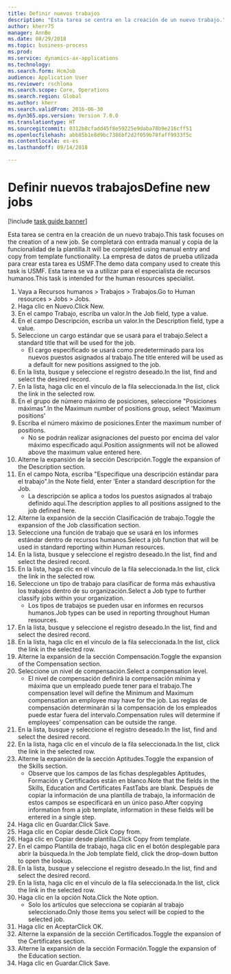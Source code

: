 ```yaml
--- 
title: Definir nuevos trabajos
description: "Esta tarea se centra en la creación de un nuevo trabajo."
author: kherr75
manager: AnnBe
ms.date: 08/29/2018
ms.topic: business-process
ms.prod: 
ms.service: dynamics-ax-applications
ms.technology: 
ms.search.form: HcmJob
audience: Application User
ms.reviewer: rschloma
ms.search.scope: Core, Operations
ms.search.region: Global
ms.author: kherr
ms.search.validFrom: 2016-06-30
ms.dyn365.ops.version: Version 7.0.0
ms.translationtype: HT
ms.sourcegitcommit: 0312b8cfadd45f8e59225e9daba78b9e216cff51
ms.openlocfilehash: abb85b1e8d9bc7386bf2d2f059b78faff9933f5c
ms.contentlocale: es-es
ms.lasthandoff: 09/14/2018

---
```

# <a name="define-new-jobs"></a><span data-ttu-id="8ec5f-103">Definir nuevos trabajos</span><span class="sxs-lookup"><span data-stu-id="8ec5f-103">Define new jobs</span></span>

[!include [task guide banner](../../includes/task-guide-banner.md)]

<span data-ttu-id="8ec5f-104">Esta tarea se centra en la creación de un nuevo trabajo.</span><span class="sxs-lookup"><span data-stu-id="8ec5f-104">This task focuses on the creation of a new job.</span></span> <span data-ttu-id="8ec5f-105">Se completará con entrada manual y copia de la funcionalidad de la plantilla.</span><span class="sxs-lookup"><span data-stu-id="8ec5f-105">It will be completed using manual entry and copy from template functionality.</span></span> <span data-ttu-id="8ec5f-106">La empresa de datos de prueba utilizada para crear esta tarea es USMF.</span><span class="sxs-lookup"><span data-stu-id="8ec5f-106">The demo data company used to create this task is USMF.</span></span> <span data-ttu-id="8ec5f-107">Esta tarea se va a utilizar para el especialista de recursos humanos.</span><span class="sxs-lookup"><span data-stu-id="8ec5f-107">This task is intended for the human resources specialist.</span></span>

1. <span data-ttu-id="8ec5f-108">Vaya a Recursos humanos > Trabajos > Trabajos.</span><span class="sxs-lookup"><span data-stu-id="8ec5f-108">Go to Human resources > Jobs > Jobs.</span></span>
2. <span data-ttu-id="8ec5f-109">Haga clic en Nuevo.</span><span class="sxs-lookup"><span data-stu-id="8ec5f-109">Click New.</span></span>
3. <span data-ttu-id="8ec5f-110">En el campo Trabajo, escriba un valor.</span><span class="sxs-lookup"><span data-stu-id="8ec5f-110">In the Job field, type a value.</span></span>
4. <span data-ttu-id="8ec5f-111">En el campo Descripción, escriba un valor.</span><span class="sxs-lookup"><span data-stu-id="8ec5f-111">In the Description field, type a value.</span></span>
5. <span data-ttu-id="8ec5f-112">Seleccione un cargo estándar que se usará para el trabajo.</span><span class="sxs-lookup"><span data-stu-id="8ec5f-112">Select a standard title that will be used for the job.</span></span> 
    * <span data-ttu-id="8ec5f-113">El cargo especificado se usará como predeterminado para los nuevos puestos asignados al trabajo.</span><span class="sxs-lookup"><span data-stu-id="8ec5f-113">The title entered will be used as a default for new positions assigned to the job.</span></span>  
6. <span data-ttu-id="8ec5f-114">En la lista, busque y seleccione el registro deseado.</span><span class="sxs-lookup"><span data-stu-id="8ec5f-114">In the list, find and select the desired record.</span></span>
7. <span data-ttu-id="8ec5f-115">En la lista, haga clic en el vínculo de la fila seleccionada.</span><span class="sxs-lookup"><span data-stu-id="8ec5f-115">In the list, click the link in the selected row.</span></span>
8. <span data-ttu-id="8ec5f-116">En el grupo de número máximo de posiciones, seleccione "Posiciones máximas".</span><span class="sxs-lookup"><span data-stu-id="8ec5f-116">In the Maximum number of positions group, select 'Maximum positions'</span></span>
9. <span data-ttu-id="8ec5f-117">Escriba el número máximo de posiciones.</span><span class="sxs-lookup"><span data-stu-id="8ec5f-117">Enter the maximum number of positions.</span></span> 
    * <span data-ttu-id="8ec5f-118">No se podrán realizar asignaciones del puesto por encima del valor máximo especificado aquí.</span><span class="sxs-lookup"><span data-stu-id="8ec5f-118">Position assignments will not be allowed above the maximum value entered here.</span></span>  
10. <span data-ttu-id="8ec5f-119">Alterne la expansión de la sección Descripción.</span><span class="sxs-lookup"><span data-stu-id="8ec5f-119">Toggle the expansion of the Description section.</span></span>
11. <span data-ttu-id="8ec5f-120">En el campo Nota, escriba "Especifique una descripción estándar para el trabajo".</span><span class="sxs-lookup"><span data-stu-id="8ec5f-120">In the Note field, enter 'Enter a standard description for the Job.</span></span>
    * <span data-ttu-id="8ec5f-121">La descripción se aplica a todos los puestos asignados al trabajo definido aquí.</span><span class="sxs-lookup"><span data-stu-id="8ec5f-121">The description applies to all positions assigned to the job defined here.</span></span>  
12. <span data-ttu-id="8ec5f-122">Alterne la expansión de la sección Clasificación de trabajo.</span><span class="sxs-lookup"><span data-stu-id="8ec5f-122">Toggle the expansion of the Job classification section.</span></span>
13. <span data-ttu-id="8ec5f-123">Seleccione una función de trabajo que se usará en los informes estándar dentro de recursos humanos.</span><span class="sxs-lookup"><span data-stu-id="8ec5f-123">Select a job function that will be used in standard reporting within Human resources.</span></span>
14. <span data-ttu-id="8ec5f-124">En la lista, busque y seleccione el registro deseado.</span><span class="sxs-lookup"><span data-stu-id="8ec5f-124">In the list, find and select the desired record.</span></span>
15. <span data-ttu-id="8ec5f-125">En la lista, haga clic en el vínculo de la fila seleccionada.</span><span class="sxs-lookup"><span data-stu-id="8ec5f-125">In the list, click the link in the selected row.</span></span>
16. <span data-ttu-id="8ec5f-126">Seleccione un tipo de trabajo para clasificar de forma más exhaustiva los trabajos dentro de su organización.</span><span class="sxs-lookup"><span data-stu-id="8ec5f-126">Select a Job type to further classify jobs within your organization.</span></span> 
    * <span data-ttu-id="8ec5f-127">Los tipos de trabajos se pueden usar en informes en recursos humanos.</span><span class="sxs-lookup"><span data-stu-id="8ec5f-127">Job types can be used in reporting throughout Human resources.</span></span>  
17. <span data-ttu-id="8ec5f-128">En la lista, busque y seleccione el registro deseado.</span><span class="sxs-lookup"><span data-stu-id="8ec5f-128">In the list, find and select the desired record.</span></span>
18. <span data-ttu-id="8ec5f-129">En la lista, haga clic en el vínculo de la fila seleccionada.</span><span class="sxs-lookup"><span data-stu-id="8ec5f-129">In the list, click the link in the selected row.</span></span>
19. <span data-ttu-id="8ec5f-130">Alterne la expansión de la sección Compensación.</span><span class="sxs-lookup"><span data-stu-id="8ec5f-130">Toggle the expansion of the Compensation section.</span></span>
20. <span data-ttu-id="8ec5f-131">Seleccione un nivel de compensación.</span><span class="sxs-lookup"><span data-stu-id="8ec5f-131">Select a compensation level.</span></span>
    * <span data-ttu-id="8ec5f-132">El nivel de compensación definirá la compensación mínima y máxima que un empleado puede tener para el trabajo.</span><span class="sxs-lookup"><span data-stu-id="8ec5f-132">The compensation level will define the Minimum and Maximum compensation an employee may have for the job.</span></span> <span data-ttu-id="8ec5f-133">Las reglas de compensación determinarán si la compensación de los empleados puede estar fuera del intervalo.</span><span class="sxs-lookup"><span data-stu-id="8ec5f-133">Compensation rules will determine if employees' compensation can be outside the range.</span></span>  
21. <span data-ttu-id="8ec5f-134">En la lista, busque y seleccione el registro deseado.</span><span class="sxs-lookup"><span data-stu-id="8ec5f-134">In the list, find and select the desired record.</span></span>
22. <span data-ttu-id="8ec5f-135">En la lista, haga clic en el vínculo de la fila seleccionada.</span><span class="sxs-lookup"><span data-stu-id="8ec5f-135">In the list, click the link in the selected row.</span></span>
23. <span data-ttu-id="8ec5f-136">Alterne la expansión de la sección Aptitudes.</span><span class="sxs-lookup"><span data-stu-id="8ec5f-136">Toggle the expansion of the Skills section.</span></span>
    * <span data-ttu-id="8ec5f-137">Observe que los campos de las fichas desplegables Aptitudes, Formación y Certificados están en blanco.</span><span class="sxs-lookup"><span data-stu-id="8ec5f-137">Note that the fields in the Skills, Education and Certificates FastTabs are blank.</span></span> <span data-ttu-id="8ec5f-138">Después de copiar la información de una plantilla de trabajo, la información de estos campos se especificará en un único paso.</span><span class="sxs-lookup"><span data-stu-id="8ec5f-138">After copying information from a job template, information in these fields will be entered in a single step.</span></span>   
24. <span data-ttu-id="8ec5f-139">Haga clic en Guardar.</span><span class="sxs-lookup"><span data-stu-id="8ec5f-139">Click Save.</span></span>
25. <span data-ttu-id="8ec5f-140">Haga clic en Copiar desde.</span><span class="sxs-lookup"><span data-stu-id="8ec5f-140">Click Copy from.</span></span>
26. <span data-ttu-id="8ec5f-141">Haga clic en Copiar desde plantilla.</span><span class="sxs-lookup"><span data-stu-id="8ec5f-141">Click Copy from template.</span></span>
27. <span data-ttu-id="8ec5f-142">En el campo Plantilla de trabajo, haga clic en el botón desplegable para abrir la búsqueda.</span><span class="sxs-lookup"><span data-stu-id="8ec5f-142">In the Job template field, click the drop-down button to open the lookup.</span></span>
28. <span data-ttu-id="8ec5f-143">En la lista, busque y seleccione el registro deseado.</span><span class="sxs-lookup"><span data-stu-id="8ec5f-143">In the list, find and select the desired record.</span></span>
29. <span data-ttu-id="8ec5f-144">En la lista, haga clic en el vínculo de la fila seleccionada.</span><span class="sxs-lookup"><span data-stu-id="8ec5f-144">In the list, click the link in the selected row.</span></span>
30. <span data-ttu-id="8ec5f-145">Haga clic en la opción Nota.</span><span class="sxs-lookup"><span data-stu-id="8ec5f-145">Click the Note option.</span></span>
    * <span data-ttu-id="8ec5f-146">Solo los artículos que selecciona se copiarán al trabajo seleccionado.</span><span class="sxs-lookup"><span data-stu-id="8ec5f-146">Only those items you select will be copied to the selected job.</span></span>    
31. <span data-ttu-id="8ec5f-147">Haga clic en Aceptar</span><span class="sxs-lookup"><span data-stu-id="8ec5f-147">Click OK.</span></span>
32. <span data-ttu-id="8ec5f-148">Alterne la expansión de la sección Certificados.</span><span class="sxs-lookup"><span data-stu-id="8ec5f-148">Toggle the expansion of the Certificates section.</span></span>
33. <span data-ttu-id="8ec5f-149">Alterne la expansión de la sección Formación.</span><span class="sxs-lookup"><span data-stu-id="8ec5f-149">Toggle the expansion of the Education section.</span></span>
34. <span data-ttu-id="8ec5f-150">Haga clic en Guardar.</span><span class="sxs-lookup"><span data-stu-id="8ec5f-150">Click Save.</span></span>


